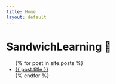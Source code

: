 ```yaml
---
title: Home
layout: default
---
```

# SandwichLearning 🥪

<ul>
  {% for post in site.posts %}
    <li>
      <a href="{{ post.url }}">{{ post.title }}</a>
    </li>
  {% endfor %}
</ul>